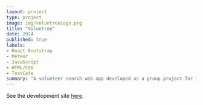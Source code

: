 ```yaml
---
layout: project
type: project
image: img/voluntreeLogo.png
title: "Voluntree"
date: 2024
published: true
labels:
- React Bootstrap
- Meteor
- JavaScript
- HTML/CSS
- TestCafe
summary: "A volunteer search web app developed as a group project for ICS 414."
---
```


See the development site [here](https://ube-dev.github.io/).
